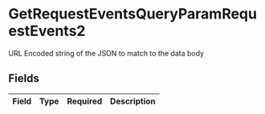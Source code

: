 # GetRequestEventsQueryParamRequestEvents2

URL Encoded string of the JSON to match to the data body


## Fields

| Field       | Type        | Required    | Description |
| ----------- | ----------- | ----------- | ----------- |